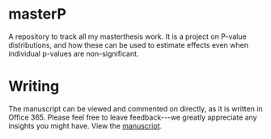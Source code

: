 masterP
=======

A repository to track all my masterthesis work. It is a project on P-value distributions, and how these can be used to estimate effects even when individual p-values are non-significant.

# Writing
The manuscript can be viewed and commented on directly, as it is written in Office 365. Please feel free to leave feedback---we greatly appreciate any insights you might have. View the [manuscript](https://skydrive.live.com/redir?page=view&resid=AE70BA856208934B!130&authkey=!AEM43ZuUDz9jHU0).